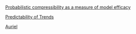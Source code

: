 
[Probabilistic compressibility as a measure of model efficacy](https://dunedinsoftware.github.io/compression)

[Predictability of Trends](https://dunedinsoftware.github.io/trends)

[Auriel](https://dunedinsoftware.github.io/ig_report.html)